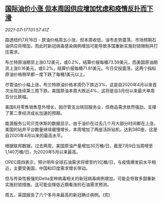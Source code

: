 <!--1626487263000-->
[国际油价小涨 但本周因供应增加忧虑和疫情反扑而下滑](https://cn.reuters.com/article/global-oil-market-covid-0717-idCNKBS2EN01Y)
------

<div><i>2021-07-17T01:57:41Z</i></div><p>路透纽约7月16日 - 原油价格周五小涨，但本周收低，油市走势震荡，市场预期石油供应将增加，而此时新冠病毒感染病例增加可能导致多国重新实施封锁限制并打压需求。</p><p>布兰特原油期货上涨0.12美元，或0.2%，结算价报每桶73.59美元，而美国原油期货上涨0.16美元，或0.2%，结算价报每桶71.81美元。今日交投震荡，这两个指标原油价格稍早都一度下跌了每桶1美元以上。</p><p>尽管油价小幅上涨，布兰特原油价格本周仍下跌近3%，这是自2020年4月以来首次出现连续第三周下跌。美国原油本周大跌近4%，这将是自3月份以来最大单周百分比跌幅。</p><p>美国6月零售销售意外增长，因尽管支出转回服务业，但商品需求依然强劲，支撑了第二季经济成长加速的预期。</p><p>能源服务公司贝克休斯的数据显示，由于油价在过去几个月大部分时间都在上涨，美国的钻井平台数量继续缓慢增长，本周增加了两座活跃钻机，达到380座，这是自2020年4月以来的最高水平。</p><p>根据联邦数据，过去两周，美国原油产量增加30万桶/日，截至7月9日当周增至1,140万桶/日，为2020年5月以来最高。</p><p>OPEC周四表示，预计明年全球石油需求将增至约1亿桶/日，与疫情爆发前水平相近，主要受美国、中国和印度需求增长带动。</p><p>但与传染性极强的Delta变种病毒相关的新冠病毒病例增加，可能会导致多国重新实施封锁措施，这可能会降低近期看涨的石油需求预测。</p><p>周五，英国报告了六个多月来最高的新冠确诊病例。(完)</p>
